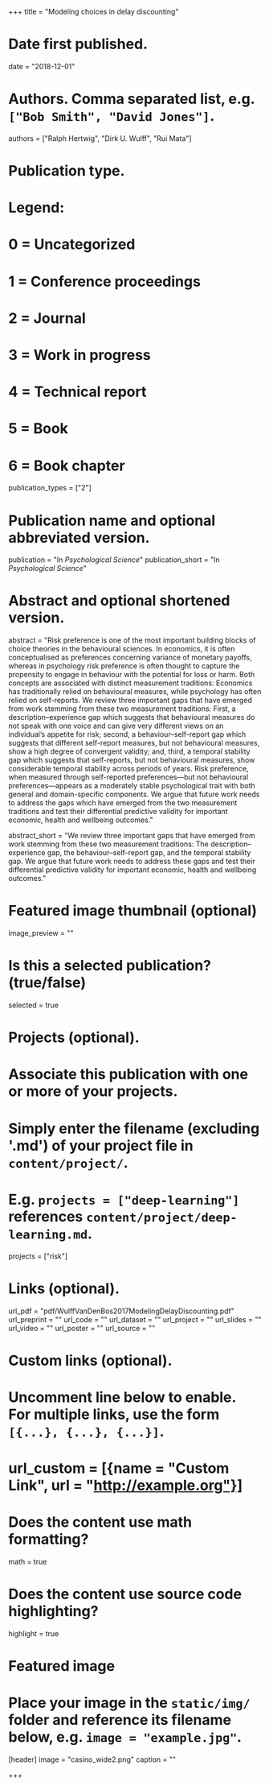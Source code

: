 +++
title = "Modeling choices in delay discounting"

# Date first published.
date = "2018-12-01"

# Authors. Comma separated list, e.g. `["Bob Smith", "David Jones"]`.
authors = ["Ralph Hertwig", "Dirk U. Wulff", "Rui Mata"]

# Publication type.
# Legend:
# 0 = Uncategorized
# 1 = Conference proceedings
# 2 = Journal
# 3 = Work in progress
# 4 = Technical report
# 5 = Book
# 6 = Book chapter
publication_types = ["2"]

# Publication name and optional abbreviated version.
publication = "In *Psychological Science*"
publication_short = "In *Psychological Science*"

# Abstract and optional shortened version.
abstract = "Risk preference is one of the most important building blocks of choice theories in the behavioural sciences. In economics, it is often conceptualised as preferences concerning variance of monetary payoffs, whereas in psychology risk preference is often thought to capture the propensity to engage in behaviour with the potential for loss or harm. Both concepts are associated with distinct measurement traditions: Economics has traditionally relied on behavioural measures, while psychology has often relied on self-reports. We review three important gaps that have emerged from work stemming from these two measurement traditions: First, a description–experience gap which suggests that behavioural measures do not speak with one voice and can give very different views on an individual’s appetite for risk; second, a behaviour–self-report gap which suggests that different self-report measures, but not behavioural measures, show a high degree of convergent validity; and, third, a temporal stability gap which suggests that self-reports, but not behavioural measures, show considerable temporal stability across periods of years. Risk preference, when measured through self-reported preferences—but not behavioural preferences—appears as a moderately stable psychological trait with both general and domain-specific components. We argue that future work needs to address the gaps which have emerged from the two measurement traditions and test their differential predictive validity for important economic, health and wellbeing outcomes."

abstract_short = "We review three important gaps that have emerged from work stemming from these two measurement traditions: The description–experience gap, the behaviour–self-report gap, and the temporal stability gap. We argue that future work needs to address these gaps and test their differential predictive validity for important economic, health and wellbeing outcomes."


# Featured image thumbnail (optional)
image_preview = ""

# Is this a selected publication? (true/false)
selected = true

# Projects (optional).
#   Associate this publication with one or more of your projects.
#   Simply enter the filename (excluding '.md') of your project file in `content/project/`.
#   E.g. `projects = ["deep-learning"]` references `content/project/deep-learning.md`.
projects = ["risk"]

# Links (optional).
url_pdf = "pdf/WulffVanDenBos2017ModelingDelayDiscounting.pdf"
url_preprint = ""
url_code = ""
url_dataset = ""
url_project = ""
url_slides = ""
url_video = ""
url_poster = ""
url_source = ""

# Custom links (optional).
#   Uncomment line below to enable. For multiple links, use the form `[{...}, {...}, {...}]`.
# url_custom = [{name = "Custom Link", url = "http://example.org"}]

# Does the content use math formatting?
math = true

# Does the content use source code highlighting?
highlight = true

# Featured image
# Place your image in the `static/img/` folder and reference its filename below, e.g. `image = "example.jpg"`.
[header]
image = "casino_wide2.png"
caption = ""

+++
